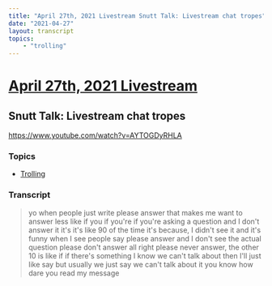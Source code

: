 ```yaml
---
title: "April 27th, 2021 Livestream Snutt Talk: Livestream chat tropes"
date: "2021-04-27"
layout: transcript
topics:
    - "trolling"
---
```

# [April 27th, 2021 Livestream](../2021-04-27.md)
## Snutt Talk: Livestream chat tropes
https://www.youtube.com/watch?v=AYTOGDyRHLA

### Topics
* [Trolling](../topics/trolling.md)

### Transcript

> yo when people just write please answer that makes me want to answer less like if you if you're if you're asking a question and I don't answer it it's it's like 90 of the time it's because, I didn't see it and it's funny when I see people say please answer and I don't see the actual question please don't answer all right please never answer, the other 10 is like if if there's something I know we can't talk about then I'll just like say but usually we just say we can't talk about it you know how dare you read my message
